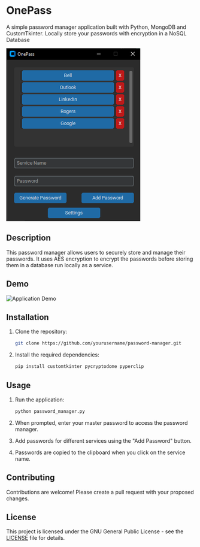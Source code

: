 # OnePass

A simple password manager application built with Python, MongoDB and CustomTkinter.
Locally store your passwords with encryption in a NoSQL Database

![Application Screenshot](images/screenshot1.png)

## Description

This password manager allows users to securely store and manage their passwords. It uses AES encryption to encrypt the passwords before storing them in a database run locally as a service.

## Demo

![Application Demo](videos/demo.gif)

## Installation

1. Clone the repository:

    ```bash
    git clone https://github.com/yourusername/password-manager.git
    ```

2. Install the required dependencies:

    ```bash
    pip install customtkinter pycryptodome pyperclip
    ```

## Usage

1. Run the application:

    ```bash
    python password_manager.py
    ```

2. When prompted, enter your master password to access the password manager.

3. Add passwords for different services using the "Add Password" button.

4. Passwords are copied to the clipboard when you click on the service name.

## Contributing

Contributions are welcome! Please create a pull request with your proposed changes.

## License

This project is licensed under the GNU General Public License - see the [LICENSE](LICENSE) file for details.
